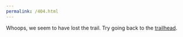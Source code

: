 ```yaml
---
permalink: /404.html
---
```


Whoops, we seem to have lost the trail.  Try going back to the [trailhead](./).
